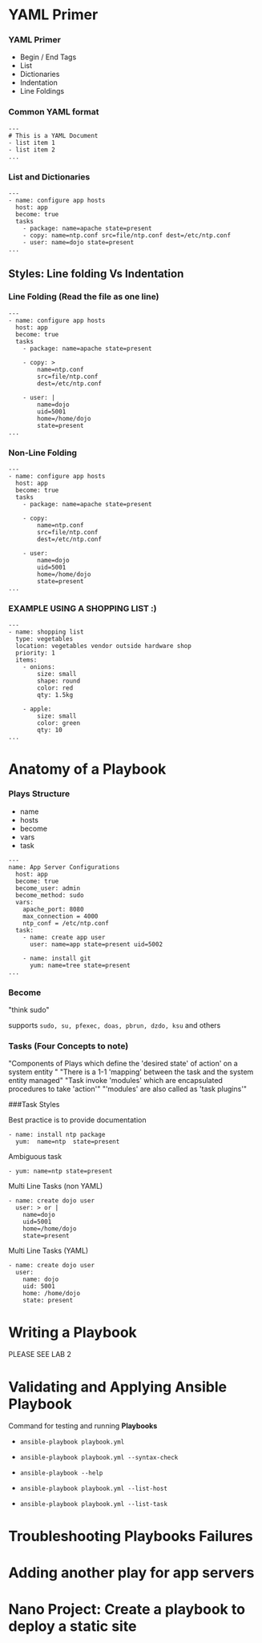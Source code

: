 # YAML Primer

### YAML Primer
  - Begin / End Tags
  - List
  - Dictionaries
  - Indentation
  - Line Foldings

### Common YAML format
```
---
# This is a YAML Document
- list item 1
- list item 2
...
```

### List and Dictionaries
```
---
- name: configure app hosts
  host: app
  become: true
  tasks
    - package: name=apache state=present
    - copy: name=ntp.conf src=file/ntp.conf dest=/etc/ntp.conf
    - user: name=dojo state=present
...
```

## Styles: Line folding Vs Indentation
### Line Folding (Read the file as one line)
```
---
- name: configure app hosts
  host: app
  become: true
  tasks
    - package: name=apache state=present

    - copy: >
        name=ntp.conf
        src=file/ntp.conf
        dest=/etc/ntp.conf

    - user: |
        name=dojo
        uid=5001
        home=/home/dojo
        state=present
...
```
### Non-Line Folding
```
---
- name: configure app hosts
  host: app
  become: true
  tasks
    - package: name=apache state=present

    - copy:
        name=ntp.conf
        src=file/ntp.conf
        dest=/etc/ntp.conf

    - user:
        name=dojo
        uid=5001
        home=/home/dojo
        state=present
...
```

### EXAMPLE USING A SHOPPING LIST :)
```
---
- name: shopping list
  type: vegetables
  location: vegetables vendor outside hardware shop
  priority: 1
  items:
    - onions:
        size: small
        shape: round
        color: red
        qty: 1.5kg

    - apple:
        size: small
        color: green
        qty: 10
...
```
# Anatomy of a Playbook

### Plays Structure

- name
- hosts
- become
- vars
- task

```
---
name: App Server Configurations
  host: app
  become: true
  become_user: admin
  become_method: sudo
  vars:
    apache_port: 8080
    max_connection = 4000
    ntp_conf = /etc/ntp.conf
  task:
    - name: create app user
      user: name=app state=present uid=5002

    - name: install git
      yum: name=tree state=present
...
```

### Become
"think sudo"

supports `sudo, su, pfexec, doas, pbrun, dzdo, ksu` and others

### Tasks (Four Concepts to note)
"Components of Plays which define the 'desired state'
of action' on a system entity
"
"There is a 1-1 'mapping' between the task and the system entity managed"
"Task invoke 'modules' which are encapsulated procedures to take 'action'"
"'modules' are also called as 'task plugins'"

###Task Styles

Best practice is to provide documentation
```
- name: install ntp package
  yum:  name=ntp  state=present
```
Ambiguous task
```
- yum: name=ntp state=present
```
Multi Line Tasks (non YAML)
```
- name: create dojo user
  user: > or |
    name=dojo
    uid=5001
    home=/home/dojo
    state=present
```

Multi Line Tasks (YAML)
```
- name: create dojo user
  user:
    name: dojo
    uid: 5001
    home: /home/dojo
    state: present
```

# Writing a Playbook
PLEASE SEE LAB 2

# Validating and Applying Ansible Playbook

Command for testing and running **Playbooks**

- `ansible-playbook playbook.yml`

- `ansible-playbook playbook.yml --syntax-check`

- `ansible-playbook --help`

- `ansible-playbook playbook.yml --list-host`

- `ansible-playbook playbook.yml --list-task`



# Troubleshooting Playbooks Failures
# Adding another play for app servers
# Nano Project: Create a playbook to deploy a static site
